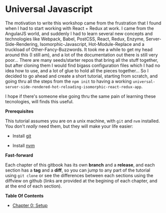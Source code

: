 # Universal Javascript

The motivation to write this workshop came from the frustration that I found when I had to start working with React + Redux at work. I came from the AngularJS world, and suddenly I had to learn several new concepts and technologies like Webpack, Babel, PostCSS, React, Redux, Enzyme, Server-Side-Rendering, Isomorphic-Javascript, Hot-Module-Replace and a truckload of Other-Fancy-Buzzwords. It took me a while to get my head around this \(I still am\), and a lot of the documentation out there is still very poor... There are many seeds\/starter repos that bring all the stuff together, but after cloning them I would find bigass configuration files which I had no idea how to use, and a lot of glue to hold all the pieces together... So I decided to go ahead and create a short tutorial, starting from scratch, and going thru all the steps from the `npm init` to having a working `universal-server-side-rendered-hot-reloading-isomorphic-react-redux-app`.

I hope if there's someone else going thru the same pain of learning these tecnologies, will finds this useful.

**Prerequisites**

This tutorial assumes you are on a unix machine, with `git` and `nvm` installed. You don't _really_ need them, but they will make your life easier:

* Install [git](https://git-scm.com/book/en/v1/Getting-Started-Installing-Git)

* Install [nvm](http://nvm.sh)


**Fast-forward**

Each chapter of this gitbook has its own **branch** and a **release**, and each section has a **tag** and a **diff**, so you can jump to any part of the tutorial using `git clone` or see the differences between each sections using the diffview on github \(links are provided at the begining of each chapter, and at the end of each section\).

**Table Of Contents**

+ [Chapter 0: Setup](https://github.com/cazala/universal-gitbook/blob/master/chapter1.md)
